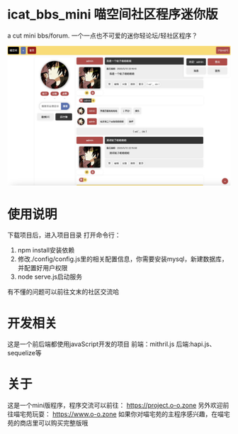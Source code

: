 # icat_bbs_mini 喵空间社区程序迷你版
a cut mini bbs/forum. 一个一点也不可爱的迷你轻论坛/轻社区程序？

![preview](./preview.jpg)

# 使用说明
下载项目后，进入项目目录
打开命令行：
1. npm install安装依赖
2. 修改./config/config.js里的相关配置信息，你需要安装mysql，新建数据库，并配置好用户权限
3. node serve.js启动服务

有不懂的问题可以前往文末的社区交流哈

# 开发相关
这是一个前后端都使用javaScript开发的项目
前端：mithril.js
后端:hapi.js、sequelize等

# 关于
这是一个mini版程序，程序交流可以前往：
https://project.o-o.zone
另外欢迎前往喵宅苑玩耍：
https://www.o-o.zone
如果你对喵宅苑的主程序感兴趣，在喵宅苑的商店里可以购买完整版哦

